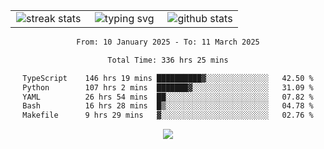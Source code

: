 <div align="center">
  <table style="border: none;" border="0" cellspacing="0" cellpadding="0">
    <tr>
      <td align="center" width="33%">
        <img src="https://github-readme-streak-stats.herokuapp.com/?user=kurtismassey&theme=tokyonight&hide_border=true" alt="streak stats" />
      </td>
      <td align="center" width="33%">
        <img src="https://readme-typing-svg.herokuapp.com/?font=Fira+Code&weight=600&size=15&duration=4000&pause=1000&color=00FF00&center=true&vCenter=true&random=false&width=150&lines=Hey%2C+I%27m+Kurtis!" alt="typing svg" />
      </td>
      <td align="center" width="33%">
        <img src="https://github-readme-stats.vercel.app/api?username=kurtismassey&show_icons=true&theme=tokyonight&hide_title=true" alt="github stats" />
      </td>
    </tr>
  </table>
</div>
<div align="center">

<!--START_SECTION:waka-->

```txt
From: 10 January 2025 - To: 11 March 2025

Total Time: 336 hrs 25 mins

TypeScript    146 hrs 19 mins ██████████▓░░░░░░░░░░░░░░   42.50 %
Python        107 hrs 2 mins  ███████▓░░░░░░░░░░░░░░░░░   31.09 %
YAML          26 hrs 54 mins  ██░░░░░░░░░░░░░░░░░░░░░░░   07.82 %
Bash          16 hrs 28 mins  █▒░░░░░░░░░░░░░░░░░░░░░░░   04.78 %
Makefile      9 hrs 29 mins   ▓░░░░░░░░░░░░░░░░░░░░░░░░   02.76 %
```

<!--END_SECTION:waka-->

  <img src="https://github-readme-activity-graph.vercel.app/graph?username=kurtismassey&theme=tokyo-night&hide_border=true&custom_title=Contribution%20Graph" />

</div>